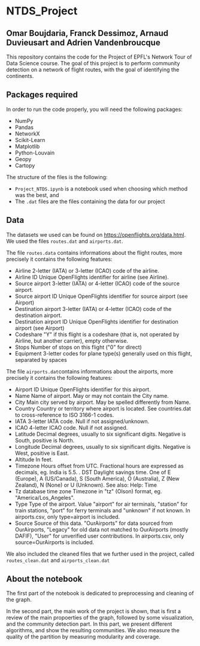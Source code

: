 # NTDS_Project
## Omar Boujdaria, Franck Dessimoz, Arnaud Duvieusart and Adrien Vandenbroucque

This repository contains the code for the Project of EPFL's Network Tour of Data Science course. The goal of this project is to perform community detection on a network of flight routes, with the goal of identifying the continents.

## Packages required

In order to run the code properly, you will need the following packages:

- NumPy
- Pandas
- NetworkX
- Scikit-Learn
- Matplotlib
- Python-Louvain
- Geopy
- Cartopy

The structure of the files is the following:
- `Project_NTDS.ipynb` is a notebook used when choosing which method was the best, and
- The `.dat` files are the files containing the data for our project

## Data
The datasets we used can be found on https://openflights.org/data.html. We used the files `routes.dat` and `airports.dat`.

The file `routes.data` contains informations about the flight routes, more precisely it contains the following features:

- Airline 	2-letter (IATA) or 3-letter (ICAO) code of the airline.
- Airline ID 	Unique OpenFlights identifier for airline (see Airline).
- Source airport 	3-letter (IATA) or 4-letter (ICAO) code of the source airport.
- Source airport ID 	Unique OpenFlights identifier for source airport (see Airport)
- Destination airport 	3-letter (IATA) or 4-letter (ICAO) code of the destination airport.
- Destination airport ID 	Unique OpenFlights identifier for destination airport (see Airport)
- Codeshare 	"Y" if this flight is a codeshare (that is, not operated by Airline, but another carrier), empty otherwise.
- Stops 	Number of stops on this flight ("0" for direct)
- Equipment 	3-letter codes for plane type(s) generally used on this flight, separated by spaces


The file `airports.dat`contains informations about the airports, more precisely it contains the following features:

- Airport ID 	Unique OpenFlights identifier for this airport.
- Name 	Name of airport. May or may not contain the City name.
- City 	Main city served by airport. May be spelled differently from Name.
- Country 	Country or territory where airport is located. See countries.dat to cross-reference to ISO 3166-1 codes.
- IATA 	3-letter IATA code. Null if not assigned/unknown.
- ICAO 	4-letter ICAO code. Null if not assigned.
- Latitude 	Decimal degrees, usually to six significant digits. Negative is South, positive is North.
- Longitude 	Decimal degrees, usually to six significant digits. Negative is West, positive is East.
- Altitude 	In feet.
- Timezone 	Hours offset from UTC. Fractional hours are expressed as decimals, eg. India is 5.5.
. DST 	Daylight savings time. One of E (Europe), A (US/Canada), S (South America), O (Australia), Z (New Zealand), N (None) or U (Unknown). See also: Help: Time
- Tz database time zone 	Timezone in "tz" (Olson) format, eg. "America/Los_Angeles".
- Type 	Type of the airport. Value "airport" for air terminals, "station" for train stations, "port" for ferry terminals and "unknown" if not known. In airports.csv, only type=airport is included.
- Source 	Source of this data. "OurAirports" for data sourced from OurAirports, "Legacy" for old data not matched to OurAirports (mostly DAFIF), "User" for unverified user contributions. In airports.csv, only source=OurAirports is included.

We also included the cleaned files that we further used in the project, called `routes_clean.dat` and `airports_clean.dat`

## About the notebook

The first part of the notebook is dedicated to preprocessing and cleaning of the graph.

In the second part, the main work of the project is shown, that is first a review of the main propoerties of the graph, followed by some visualization, and the community detection part. In this part, we present different algorithms, and show the resulting communities. We also measure the quality of the partition by measuring modularity and coverage.


